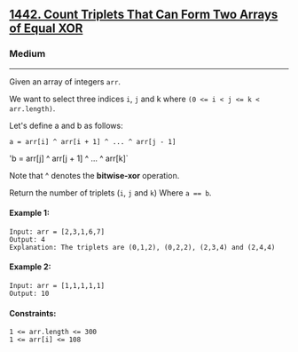 [1442. Count Triplets That Can Form Two Arrays of Equal XOR](https://leetcode.com/problems/count-triplets-that-can-form-two-arrays-of-equal-xor/?envType=daily-question&envId=2024-05-30)
---------------------------------------------------------------------------------------------------------------------------------------------

### Medium
---------------------------------------------------------------------------------------------------------------------------------------------

Given an array of integers `arr`.

We want to select three indices `i`, `j` and k where `(0 <= i < j <= k < arr.length)`.

Let's define a and b as follows:

`a = arr[i] ^ arr[i + 1] ^ ... ^ arr[j - 1]`

'b = arr[j] ^ arr[j + 1] ^ ... ^ arr[k]`

Note that ^ denotes the **bitwise-xor** operation.

Return the number of triplets (`i`, `j` and `k`) Where `a == b`.

#### Example 1:
```
Input: arr = [2,3,1,6,7]
Output: 4
Explanation: The triplets are (0,1,2), (0,2,2), (2,3,4) and (2,4,4)
```
#### Example 2:
```
Input: arr = [1,1,1,1,1]
Output: 10
```
#### Constraints:
```
1 <= arr.length <= 300
1 <= arr[i] <= 108
```
